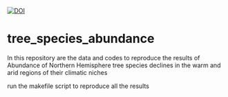 [![DOI](https://zenodo.org/badge/659164952.svg)](https://zenodo.org/badge/latestdoi/659164952)

# tree_species_abundance
In this repository are the data and codes to reproduce the results of Abundance of Northern Hemisphere tree species declines in the warm and arid regions of their climatic niches

run the makefile script to reproduce all the results
